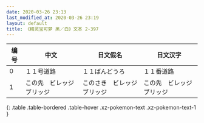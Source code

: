 ```yaml
---
date: 2020-03-26 23:13
last_modified_at: 2020-03-26 23:19
layout: default
title: 《精灵宝可梦 黑／白》文本 2-397
---
```

| 编号 | 中文 | 日文假名 | 日文汉字 |
| ---- | ---- | ---- | --- |
| 0 | １１号道路 | １１ばんどうろ | １１番道路 |
| 1 | この先　ビレッジブリッジ | このさき　ビレッジブリッジ | この先　ビレッジブリッジ |
{: .table .table-bordered .table-hover .xz-pokemon-text .xz-pokemon-text-1 }